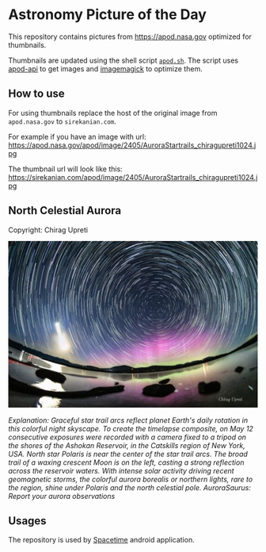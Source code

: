 # Astronomy Picture of the Day

This repository contains pictures from https://apod.nasa.gov optimized for thumbnails.

Thumbnails are updated using the shell script [`apod.sh`](apod.sh). The script
uses [apod-api](https://github.com/nasa/apod-api) to get images and [imagemagick](https://imagemagick.org) to
optimize them.

## How to use

For using thumbnails replace the host of the original image from `apod.nasa.gov` to `sirekanian.com`.

For example if you have an image with url:<br>
https://apod.nasa.gov/apod/image/2405/AuroraStartrails_chiragupreti1024.jpg

The thumbnail url will look like this:<br>
https://sirekanian.com/apod/image/2405/AuroraStartrails_chiragupreti1024.jpg

## North Celestial Aurora

Copyright: Chirag Upreti

[![the picture of the day][1]][2]

_Explanation: Graceful star trail arcs reflect planet Earth's daily rotation in this colorful night skyscape. To create the timelapse composite, on May 12 consecutive exposures were recorded with a camera fixed to a tripod on the shores of the Ashokan Reservoir, in the Catskills region of New York, USA. North star Polaris is near the center of the star trail arcs. The broad trail of a waxing crescent Moon is on the left, casting a strong reflection across the reservoir waters. With intense solar activity driving recent geomagnetic storms, the colorful aurora borealis or northern lights, rare to the region, shine under Polaris and the north celestial pole.   AuroraSaurus: Report your aurora observations_

## Usages

The repository is used by [Spacetime][3] android application.

[1]: image/2405/AuroraStartrails_chiragupreti1024.jpg

[2]: https://apod.nasa.gov/apod/image/2405/AuroraStartrails_chiragupreti1024.jpg

[3]: https://github.com/sirekanian/spacetime
